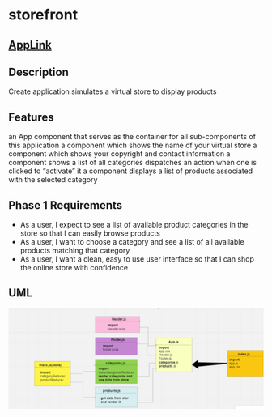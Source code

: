 # storefront
## [AppLink](https://storefront-eight-sand.vercel.app/)
## Description
Create application simulates a virtual store to display products
## Features
an App component that serves as the container for all sub-components of this application
a component which shows the name of your virtual store
a component which shows your copyright and contact information
a component
shows a list of all categories
dispatches an action when one is clicked to “activate” it
a component
displays a list of products associated with the selected category
## Phase 1 Requirements
- As a user, I expect to see a list of available product categories in the store so that I can easily browse products
- As a user, I want to choose a category and see a list of all available products matching that category
- As a user, I want a clean, easy to use user interface so that I can shop the online store with confidence
## UML
![](./uml.png)
